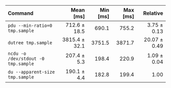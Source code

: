 | Command | Mean [ms] | Min [ms] | Max [ms] | Relative |
|:---|---:|---:|---:|---:|
| `pdu --min-ratio=0 tmp.sample` | 712.6 ± 18.5 | 690.1 | 755.2 | 3.75 ± 0.13 |
| `dutree tmp.sample` | 3815.4 ± 32.1 | 3751.5 | 3871.7 | 20.07 ± 0.49 |
| `ncdu -o /dev/stdout -0 tmp.sample` | 207.4 ± 5.3 | 198.4 | 220.9 | 1.09 ± 0.04 |
| `du --apparent-size tmp.sample` | 190.1 ± 4.4 | 182.8 | 199.4 | 1.00 |
